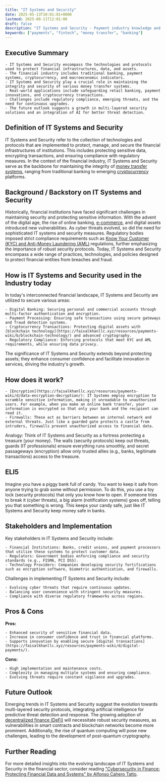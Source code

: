 ```yaml
---
title: "IT Systems and Security"
date: 2025-05-13T10:01:01+0000
lastmod: 2025-08-11T12:01:00
draft: false
description: "IT Systems and Security - Payment industry knowledge and insights"
keywords: ["payments", "fintech", "money transfer", "banking"]
---
```


## Executive Summary

 	- IT Systems and Security encompass the technologies and protocols used to protect financial infrastructures, data, and assets.
 	- The financial industry includes traditional banking, payment systems, cryptocurrency, and macroeconomic indicators.
 	- IT Systems and Security play a crucial role in maintaining the integrity and security of various money transfer systems.
 	- Real-world applications include safeguarding retail banking, payment innovations, and cryptocurrency transactions.
 	- Challenges include regulatory compliance, emerging threats, and the need for continuous upgrades.
 	- The future outlook suggests a growth in multi-layered security solutions and an integration of AI for better threat detection.

## Definition of IT Systems and Security
IT Systems and Security refer to the collection of technologies and protocols that are implemented to protect, manage, and secure the financial infrastructures of institutions. This includes protecting sensitive data, encrypting transactions, and ensuring compliance with regulatory measures. In the context of the financial industry, IT Systems and Security serve as the backbone for maintaining the integrity of [money transfer systems](https://faisalkhanllc.xyz/resources/payments-wiki/money-transfer-systems/), ranging from traditional banking to emerging [cryptocurrency](https://faisalkhanllc.xyz/resources/payments-wiki/cryptocurrency/) platforms.
## Background / Backstory on IT Systems and Security
Historically, financial institutions have faced significant challenges in maintaining security and protecting sensitive information. With the advent of the digital age, the rise of online banking, [e-commerce](https://faisalkhanllc.xyz/resources/payments-wiki/e-commerce/), and digital assets introduced new vulnerabilities. As cyber threats evolved, so did the need for sophisticated IT systems and security measures. Regulatory bodies imposed strict compliance requirements such as [Know Your Customer (KYC) and Anti-Money Laundering (AML)](https://faisalkhanllc.xyz/resources/payments-wiki/k/know-your-customer-kyc-anti-money-laundering-aml/) regulations, further emphasizing the importance of robust security protocols. Today, IT Systems and Security encompass a wide range of practices, technologies, and policies designed to protect financial entities from breaches and fraud.
## How is IT Systems and Security used in the Industry today
In today's interconnected financial landscape, IT Systems and Security are utilized to secure various areas:

 	- Digital Banking: Securing personal and commercial accounts through multi-factor authentication and encryption.
 	- Payment Processing: Ensuring safe transactions using secure gateways and fraud detection systems.
 	- Cryptocurrency Transactions: Protecting digital assets with [blockchain technology](https://faisalkhanllc.xyz/resources/payments-wiki/b/blockchain-technology/) and advanced cryptography.
 	- Regulatory Compliance: Enforcing protocols that meet KYC and AML requirements, while ensuring data privacy.

The significance of IT Systems and Security extends beyond protecting assets; they enhance consumer confidence and facilitate innovation in services, driving the industry's growth.
## How does it work?

 	- [Encryption](https://faisalkhanllc.xyz/resources/payments-wiki/d/data-encryption-decryption/): IT Systems employ encryption to scramble sensitive information, making it unreadable to unauthorized users. For example, when you make an online bank transfer, your information is encrypted so that only your bank and the recipient can read it.
 	- Firewalls: These act as barriers between an internal network and external threats. Just like a guarded gate protects a castle from intruders, firewalls prevent unauthorized access to financial data.

Analogy: Think of IT Systems and Security as a fortress protecting a treasure (your money). The walls (security protocols) keep out threats, guards (IT professionals) ensure everything runs smoothly, and secret passageways (encryption) allow only trusted allies (e.g., banks, legitimate transactions) access to the treasure.
## ELI5
Imagine you have a piggy bank full of candy. You want to keep it safe from anyone trying to grab some without permission. To do this, you use a toy lock (security protocols) that only you know how to open. If someone tries to break it (cyber threats), a big alarm (notification systems) goes off, telling you that something is wrong. This keeps your candy safe, just like IT Systems and Security keep money safe in banks.
## Stakeholders and Implementation
Key stakeholders in IT Systems and Security include:

 	- Financial Institutions: Banks, credit unions, and payment processors that utilize these systems to protect customer data.
 	- Regulators: Government bodies enforcing compliance and security standards (e.g., FISMA, PCI DSS).
 	- Technology Providers: Companies developing security fortifications such as encryption software, biometric authentication, and firewalls.

Challenges in implementing IT Systems and Security include:

 	- Evolving cyber threats that require continuous updates.
 	- Balancing user convenience with stringent security measures.
 	- Compliance with diverse regulatory frameworks across regions.

## Pros & Cons
**Pros:**

 	- Enhanced security of sensitive financial data.
 	- Increase in consumer confidence and trust in financial platforms.
 	- Supports innovation by enabling secure [digital transactions](https://faisalkhanllc.xyz/resources/payments-wiki/d/digital-payments/).

**Cons:**

 	- High implementation and maintenance costs.
 	- Complexity in managing multiple systems and ensuring compliance.
 	- Evolving threats require constant vigilance and upgrades.

## Future Outlook
Emerging trends in IT Systems and Security suggest the evolution towards multi-layered security protocols, integrating artificial intelligence for predictive threat detection and response. The growing adoption of [decentralized finance (DeFi)](https://faisalkhanllc.xyz/resources/payments-wiki/d/decentralized-finance-defi/) will necessitate robust security measures, as vulnerabilities in smart contracts and blockchain networks become more prominent. Additionally, the rise of quantum computing will pose new challenges, leading to the development of post-quantum cryptography.
## Further Reading
For more detailed insights into the evolving landscape of IT Systems and Security in the financial sector, consider reading ["Cybersecurity in Finance: Protecting Financial Data and Systems" by Alfonso Cahero Tatto](https://www.amazon.com/Cybersecurity-Finance-Protecting-Financial-Systems/dp/B0DJF3G7NS).